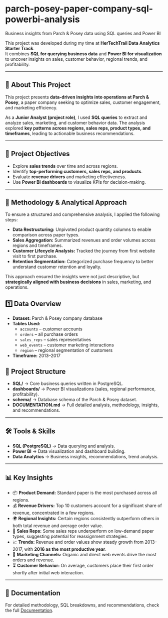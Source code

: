 # parch-posey-paper-company-sql-powerbi-analysis
Business insights from Parch &amp; Posey data using SQL queries and Power BI

This project was developed during my time at **HerTechTrail Data Analytics Starter Track**.  
It combines **SQL for querying business data** and **Power BI for visualization** to uncover insights on sales, customer behavior, regional trends, and profitability.  

---

## 🔎 About This Project  
This project presents **data-driven insights into operations at Parch & Posey**, a paper company seeking to optimize sales, customer engagement, and marketing efficiency.  

As a **Junior Analyst (project role)**, I used **SQL queries** to extract and analyze sales, marketing, and customer behavior data. The analysis explored **key patterns across regions, sales reps, product types, and timeframes**, leading to actionable business recommendations.  

---

## 📌 Project Objectives  
- Explore **sales trends** over time and across regions.  
- Identify **top-performing customers, sales reps, and products**.  
- Evaluate **revenue drivers** and marketing effectiveness.  
- Use **Power BI dashboards** to visualize KPIs for decision-making.  

---

## 🧠 Methodology & Analytical Approach  

To ensure a structured and comprehensive analysis, I applied the following steps:  

- **Data Restructuring:** Unpivoted product quantity columns to enable comparison across paper types.  
- **Sales Aggregation:** Summarized revenues and order volumes across regions and timeframes.  
- **Customer Lifecycle Analysis:** Tracked the journey from first website visit to first purchase.  
- **Retention Segmentation:** Categorized purchase frequency to better understand customer retention and loyalty.

This approach ensured the insights were not just descriptive, but **strategically aligned with business decisions** in sales, marketing, and operations. 

## 1️⃣ Data Overview  

- **Dataset:** Parch & Posey company database  
- **Tables Used:**  
  - `accounts` – customer accounts  
  - `orders` – all purchase orders  
  - `sales_reps` – sales representatives  
  - `web_events` – customer marketing interactions  
  - `region` – regional segmentation of customers  
- **Timeframe:** 2013–2017  
   


## 📂 Project Structure  
- **SQL/** → Core business queries written in PostgreSQL.  
- **dashboards/** → Power BI visualizations (sales, regional performance, profitability).  
- **schema/** → Database schema of the Parch & Posey dataset.  
- **DOCUMENTATION.md** → Full detailed analysis, methodology, insights, and recommendations.  

---

## 🛠 Tools & Skills  
- **SQL (PostgreSQL)** → Data querying and analysis.  
- **Power BI** → Data visualization and dashboard building.  
- **Data Analytics** → Business insights, recommendations, trend analysis.  

---

## 📊 Key Insights  
- 📦 **Product Demand:** Standard paper is the most purchased across all regions.  
- 💰 **Revenue Drivers:** Top 10 customers account for a significant share of revenue, concentrated in a few regions.  
- 🌍 **Regional Insights:** Certain regions consistently outperform others in both total revenue and average order value.  
- 👥 **Sales Reps:** Some sales reps underperform on low-demand paper types, suggesting potential for reassignment strategies.  
- 📈 **Trends:** Revenue and order values show steady growth from 2013–2017, with **2016 as the most productive year**.  
- 🎯 **Marketing Channels:** Organic and direct web events drive the most orders and revenue.  
- ⏳ **Customer Behavior:** On average, customers place their first order shortly after initial web interaction.  

---

## 📑 Documentation  
For detailed methodology, SQL breakdowns, and recommendations, check the full [Documentation](DOCUMENTATION.md).  
